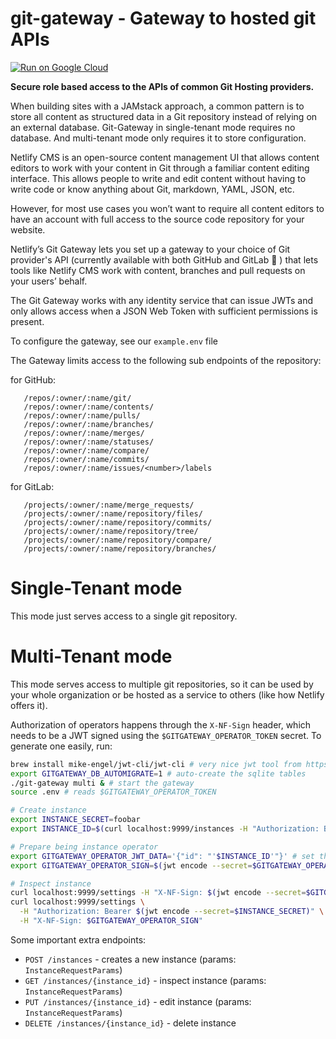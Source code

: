 # git-gateway - Gateway to hosted git APIs

[![Run on Google
Cloud](https://deploy.cloud.run/button.svg)](https://deploy.cloud.run/?git_repo=https://github.com/hermanbanken/git-gateway.git&revision=cloudrun&dir=cloudrun)

**Secure role based access to the APIs of common Git Hosting providers.**

When building sites with a JAMstack approach, a common pattern is to store all content as structured data in a Git repository instead of relying on an external database. Git-Gateway in single-tenant mode requires no database. And multi-tenant mode only requires it to store configuration.

Netlify CMS is an open-source content management UI that allows content editors to work with your content in Git through a familiar content editing interface. This allows people to write and edit content without having to write code or know anything about Git, markdown, YAML, JSON, etc.

However, for most use cases you won’t want to require all content editors to have an account with full access to the source code repository for your website.

Netlify’s Git Gateway lets you set up a gateway to your choice of Git provider's API (currently available with both GitHub and GitLab 🎉 ) that lets tools like Netlify CMS work with content, branches and pull requests on your users’ behalf.

The Git Gateway works with any identity service that can issue JWTs and only allows access when a JSON Web Token with sufficient permissions is present.

To configure the gateway, see our `example.env` file

The Gateway limits access to the following sub endpoints of the repository:

for GitHub:
```
   /repos/:owner/:name/git/
   /repos/:owner/:name/contents/
   /repos/:owner/:name/pulls/
   /repos/:owner/:name/branches/
   /repos/:owner/:name/merges/
   /repos/:owner/:name/statuses/
   /repos/:owner/:name/compare/
   /repos/:owner/:name/commits/
   /repos/:owner/:name/issues/<number>/labels
```
for GitLab:
```
   /projects/:owner/:name/merge_requests/
   /projects/:owner/:name/repository/files/
   /projects/:owner/:name/repository/commits/
   /projects/:owner/:name/repository/tree/
   /projects/:owner/:name/repository/compare/
   /projects/:owner/:name/repository/branches/
```

# Single-Tenant mode
This mode just serves access to a single git repository.

# Multi-Tenant mode
This mode serves access to multiple git repositories, so it can be used by your whole organization or be hosted as a service to others (like how Netlify offers it).

Authorization of operators happens through the `X-NF-Sign` header, which needs to be a JWT signed using the `$GITGATEWAY_OPERATOR_TOKEN` secret. To generate one easily, run:

```bash
brew install mike-engel/jwt-cli/jwt-cli # very nice jwt tool from https://github.com/mike-engel/jwt-cli
export GITGATEWAY_DB_AUTOMIGRATE=1 # auto-create the sqlite tables
./git-gateway multi & # start the gateway
source .env # reads $GITGATEWAY_OPERATOR_TOKEN

# Create instance
export INSTANCE_SECRET=foobar
export INSTANCE_ID=$(curl localhost:9999/instances -H "Authorization: Bearer $GITGATEWAY_OPERATOR_TOKEN" -X POST -d '{ "uuid": "5", "config": { "jwt": { "secret": "'$INSTANCE_SECRET'" }, "github": {} } }' -sS | tee -a /dev/stderr | jq -r .id)

# Prepare being instance operator
export GITGATEWAY_OPERATOR_JWT_DATA='{"id": "'$INSTANCE_ID'"}' # set the instance id
export GITGATEWAY_OPERATOR_SIGN=$(jwt encode --secret=$GITGATEWAY_OPERATOR_TOKEN $GITGATEWAY_OPERATOR_JWT_DATA -e '2m')

# Inspect instance
curl localhost:9999/settings -H "X-NF-Sign: $(jwt encode --secret=$GITGATEWAY_OPERATOR_TOKEN $JWT_DATA -e '2m')"
curl localhost:9999/settings \
  -H "Authorization: Bearer $(jwt encode --secret=$INSTANCE_SECRET)" \
  -H "X-NF-Sign: $GITGATEWAY_OPERATOR_SIGN"
```

Some important extra endpoints:

- `POST /instances` - creates a new instance (params: `InstanceRequestParams`)
- `GET /instances/{instance_id}` - inspect instance (params: `InstanceRequestParams`)
- `PUT /instances/{instance_id}` - edit instance (params: `InstanceRequestParams`)
- `DELETE /instances/{instance_id}` - delete instance
